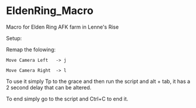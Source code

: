 # EldenRing_Macro
Macro for Elden Ring AFK farm in Lenne's Rise

Setup:

  Remap the folowing:
  
    Move Camera Left   -> j
  
    Move Camera Right  -> l
  
  To use it simply Tp to the grace and then run the script and alt + tab, it has a 2 second delay that can be altered.
  
  To end simply go to the script and Ctrl+C to end it.
